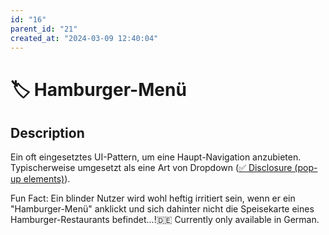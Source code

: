 ```yaml
---
id: "16"
parent_id: "21"
created_at: "2024-03-09 12:40:04"
---
```


# 🏷️ Hamburger-Menü

## Description

Ein oft eingesetztes UI-Pattern, um eine Haupt-Navigation anzubieten. Typischerweise umgesetzt als eine Art von Dropdown ([✅ Disclosure (pop-up elements)](/en/wcag/4.1.2a-advanced-controls-widgets/disclosure-pop-up-elements)).

Fun Fact: Ein blinder Nutzer wird wohl heftig irritiert sein, wenn er ein "Hamburger-Menü" anklickt und sich dahinter nicht die Speisekarte eines Hamburger-Restaurants befindet...!🇩🇪 Currently only available in German.

